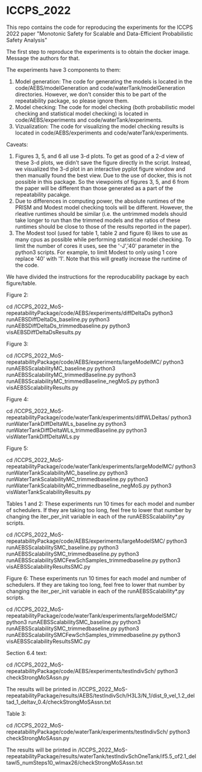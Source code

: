 # ICCPS_2022


This repo contains the code for reproducing the experiments for the ICCPS 2022 paper "Monotonic Safety for
Scalable and Data-Efficient Probabilistic Safety Analysis"



The first step to reproduce the experiments is to obtain the docker image. Message the authors for that. 


The experiments have 3 components to them:
1) Model generation: The code for generating the models is located in the code/AEBS/modelGeneration and code/waterTank/modelGeneration directories. However, we don't consider this to be part of the repeatability package, so please ignore them.
2) Model checking: The code for model checking (both probabilistic model checking and statistical model checking) is located in code/AEBS/experiments and code/waterTank/experiments.
3) Vizualization: The code for visualizing the model checking results is located in code/AEBS/experiments and code/waterTank/experiments.



Caveats: 
1) Figures 3, 5, and 6 all use 3-d plots. To get as good of a 2-d view of these 3-d plots, we didn't save the figure directly in the script. Instead, we visualized the 3-d plot in an interactive pyplot figure window and then manually found the best view. Due to the use of docker, this is not possible in this package. So the viewpoints of figures 3, 5, and 6 from the paper will be different than those generated as a part of the repeatability pacakge.
2) Due to differences in computing power, the absolute runtimes of the PRISM and Modest model checking tools will be different. However, the rleative runtimes should be similar (i.e. the untrimmed models should take longer to run than the trimmed models and the ratios of these runtimes should be close to those of the results reported in the paper).
3) The Modest tool (used for table 1, table 2 and figure 6) likes to use as many cpus as possible while performing statistical model checking. To limit the number of cores it uses, see the '-J','40' parameter in the python3 scripts. For example, to limit Modest to only using 1 core replace '40' with '1'. Note that this will greatly increase the runtime of the code.




We have divided the instructions for the reproducability package by each figure/table.

Figure 2:

cd /ICCPS_2022_MoS-repeatabilityPackage/code/AEBS/experiments/diffDeltaDs
python3 runAEBSDiffDeltaDs_baseline.py
python3 runAEBSDiffDeltaDs_trimmedbaseline.py
python3 visAEBSDiffDeltaDsResults.py



Figure 3:

cd /ICCPS_2022_MoS-repeatabilityPackage/code/AEBS/experiments/largeModelMC/
python3 runAEBSScalabilityMC_baseline.py
python3 runAEBSScalabilityMC_trimmedBaseline.py
python3 runAEBSScalabilityMC_trimmedBaseline_negMoS.py
python3 visAEBSScalabilityResults.py



Figure 4:

cd /ICCPS_2022_MoS-repeatabilityPackage/code/waterTank/experiments/diffWLDeltas/
python3 runWaterTankDiffDeltaWLs_baseline.py
python3 runWaterTankDiffDeltaWLs_trimmedBaseline.py
python3 visWaterTankDiffDeltaWLs.py



Figure 5:

cd /ICCPS_2022_MoS-repeatabilityPackage/code/waterTank/experiments/largeModelMC/
python3 runWaterTankScalabilityMC_baseline.py
python3 runWaterTankScalabilityMC_trimmedbaseline.py
python3 runWaterTankScalabilityMC_trimmedbaseline_negMoS.py
python3 visWaterTankScalabilityResults.py



Tables 1 and 2:
These experiments run 10 times for each model and number of schedulers. If they are taking too long, feel free to lower that number by changing the iter_per_init variable in each of the runAEBSScalability*.py scripts.

cd /ICCPS_2022_MoS-repeatabilityPackage/code/AEBS/experiments/largeModelSMC/
python3 runAEBSScalabilitySMC_baseline.py
python3 runAEBSScalabilitySMC_trimmedbaseline.py
python3 runAEBSScalabilitySMCFewSchSamples_trimmedbaseline.py
python3 visAEBSScalabilityResultsSMC.py


Figure 6:
These experiments run 10 times for each model and number of schedulers. If they are taking too long, feel free to lower that number by changing the iter_per_init variable in each of the runAEBSScalability*.py scripts.

cd /ICCPS_2022_MoS-repeatabilityPackage/code/waterTank/experiments/largeModelSMC/
python3 runAEBSScalabilitySMC_baseline.py
python3 runAEBSScalabilitySMC_trimmedbaseline.py
python3 runAEBSScalabilitySMCFewSchSamples_trimmedbaseline.py
python3 visAEBSScalabilityResultsSMC.py


Section 6.4 text:

cd /ICCPS_2022_MoS-repeatabilityPackage/code/AEBS/experiments/testIndivSch/
python3 checkStrongMoSAssn.py

The results will be printed in /ICCPS_2022_MoS-repeatabilityPackage/results/AEBS/testIndivSch/H3L3/N_1/dist_9_vel_1.2_deltad_1_deltav_0.4/checkStrongMoSAssn.txt

Table 3:

cd /ICCPS_2022_MoS-repeatabilityPackage/code/waterTank/experiments/testIndivSch/
python3 checkStrongMoSAssn.py

The results will be printed in /ICCPS_2022_MoS-repeatabilityPackage/results/waterTank/testIndivSchOneTank/if5.5_of2.1_deltawl5_numSteps10_wlmax26/checkStrongMoSAssn.txt

